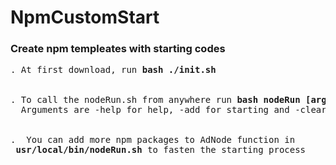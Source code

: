 # NpmCustomStart
<h3>Create npm templeates with starting codes</h3>
<pre>
. At first download, run <b>bash ./init.sh</b>
<br>
. To call the nodeRun.sh from anywhere run <b>bash nodeRun [arg]</b>
  Arguments are -help for help, -add for starting and -clear for clear data
<br>
.  You can add more npm packages to AdNode function in <br> <b>usr/local/bin/nodeRun.sh</b> to fasten the starting process
</pre>
